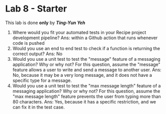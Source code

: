 # Lab 8 - Starter
This lab is done **only** by ***Ting-Yun Yeh***

1. Where would you fit your automated tests in your Recipe project development pipeline?
   Ans: within a Github action that runs whenever code is pushed
2. Would you use an end to end test to check if a function is returning the correct output?
   Ans: No
3. Would you use a unit test to test the "message" feature of a messaging application? Why or why not? For this question, assume the "message" feature allows a user to write and send a message to another user.
   Ans: No, because it may be a very long message, and it does not have a specific type for a message.
4. Would you use a unit test to test the "max message length" feature of a messaging application? Why or why not? For this question, assume the "max message length" feature prevents the user from typing more than 80 characters.
   Ans: Yes, because it has a specific restriction, and we can fix it in the test case.